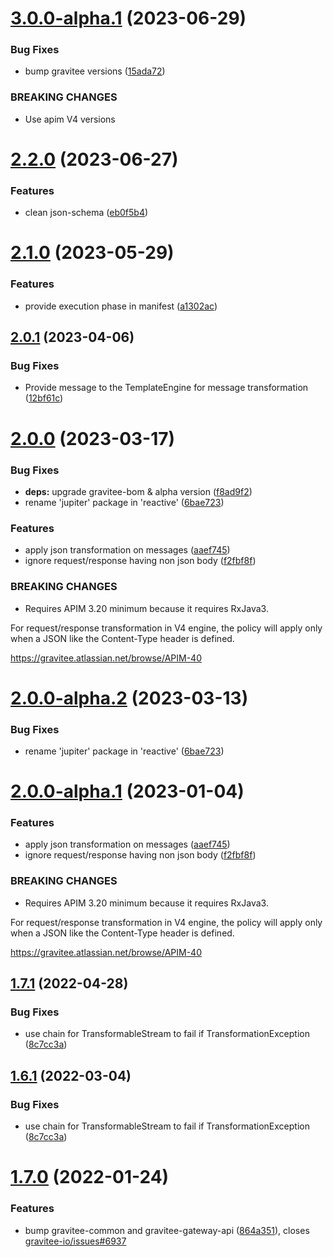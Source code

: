 # [3.0.0-alpha.1](https://github.com/gravitee-io/gravitee-policy-json-to-json/compare/2.2.0...3.0.0-alpha.1) (2023-06-29)


### Bug Fixes

* bump gravitee versions ([15ada72](https://github.com/gravitee-io/gravitee-policy-json-to-json/commit/15ada72747eefcb3b069b0018d37fd1d21add343))


### BREAKING CHANGES

* Use apim V4 versions

# [2.2.0](https://github.com/gravitee-io/gravitee-policy-json-to-json/compare/2.1.0...2.2.0) (2023-06-27)


### Features

* clean json-schema ([eb0f5b4](https://github.com/gravitee-io/gravitee-policy-json-to-json/commit/eb0f5b429ae9802eeef50e7585f3facd3fc12289))

# [2.1.0](https://github.com/gravitee-io/gravitee-policy-json-to-json/compare/2.0.1...2.1.0) (2023-05-29)


### Features

* provide execution phase in manifest ([a1302ac](https://github.com/gravitee-io/gravitee-policy-json-to-json/commit/a1302ac4aac1bb77060d3f77d87581bddb9cc3f3))

## [2.0.1](https://github.com/gravitee-io/gravitee-policy-json-to-json/compare/2.0.0...2.0.1) (2023-04-06)


### Bug Fixes

* Provide message to the TemplateEngine for message transformation ([12bf61c](https://github.com/gravitee-io/gravitee-policy-json-to-json/commit/12bf61c7e9b092ceecc70851e0ded3b6fd574693))

# [2.0.0](https://github.com/gravitee-io/gravitee-policy-json-to-json/compare/1.7.1...2.0.0) (2023-03-17)


### Bug Fixes

* **deps:** upgrade gravitee-bom & alpha version ([f8ad9f2](https://github.com/gravitee-io/gravitee-policy-json-to-json/commit/f8ad9f26eba5a2b321bb063dc5d0297588615ef3))
* rename 'jupiter' package in 'reactive' ([6bae723](https://github.com/gravitee-io/gravitee-policy-json-to-json/commit/6bae723074feab0a0238a265b166c83602c4bd7d))


### Features

* apply json transformation on messages ([aaef745](https://github.com/gravitee-io/gravitee-policy-json-to-json/commit/aaef745b5a5bc1c01cbaf2c8dd34239b1e8b28c2))
* ignore request/response having non json body ([f2fbf8f](https://github.com/gravitee-io/gravitee-policy-json-to-json/commit/f2fbf8f34dbc0a5fe61b678f130a553d9ca84b62))


### BREAKING CHANGES

* Requires APIM 3.20 minimum because it requires RxJava3.

For request/response transformation in V4 engine, the policy will
apply only when a JSON like the Content-Type header is defined.

https://gravitee.atlassian.net/browse/APIM-40

# [2.0.0-alpha.2](https://github.com/gravitee-io/gravitee-policy-json-to-json/compare/2.0.0-alpha.1...2.0.0-alpha.2) (2023-03-13)


### Bug Fixes

* rename 'jupiter' package in 'reactive' ([6bae723](https://github.com/gravitee-io/gravitee-policy-json-to-json/commit/6bae723074feab0a0238a265b166c83602c4bd7d))

# [2.0.0-alpha.1](https://github.com/gravitee-io/gravitee-policy-json-to-json/compare/1.7.1...2.0.0-alpha.1) (2023-01-04)


### Features

* apply json transformation on messages ([aaef745](https://github.com/gravitee-io/gravitee-policy-json-to-json/commit/aaef745b5a5bc1c01cbaf2c8dd34239b1e8b28c2))
* ignore request/response having non json body ([f2fbf8f](https://github.com/gravitee-io/gravitee-policy-json-to-json/commit/f2fbf8f34dbc0a5fe61b678f130a553d9ca84b62))


### BREAKING CHANGES

* Requires APIM 3.20 minimum because it requires RxJava3.

For request/response transformation in V4 engine, the policy will
apply only when a JSON like the Content-Type header is defined.

https://gravitee.atlassian.net/browse/APIM-40

## [1.7.1](https://github.com/gravitee-io/gravitee-policy-json-to-json/compare/1.7.0...1.7.1) (2022-04-28)


### Bug Fixes

* use chain for TransformableStream to fail if TransformationException ([8c7cc3a](https://github.com/gravitee-io/gravitee-policy-json-to-json/commit/8c7cc3a866ac5575c0079371efd8e9b4da71a423))

## [1.6.1](https://github.com/gravitee-io/gravitee-policy-json-to-json/compare/1.6.0...1.6.1) (2022-03-04)


### Bug Fixes

* use chain for TransformableStream to fail if TransformationException ([8c7cc3a](https://github.com/gravitee-io/gravitee-policy-json-to-json/commit/8c7cc3a866ac5575c0079371efd8e9b4da71a423))


# [1.7.0](https://github.com/gravitee-io/gravitee-policy-json-to-json/compare/1.6.0...1.7.0) (2022-01-24)


### Features

* bump gravitee-common and gravitee-gateway-api ([864a351](https://github.com/gravitee-io/gravitee-policy-json-to-json/commit/864a351d1fdabc85c99e407e6134d5a1c33bec98)), closes [gravitee-io/issues#6937](https://github.com/gravitee-io/issues/issues/6937)
